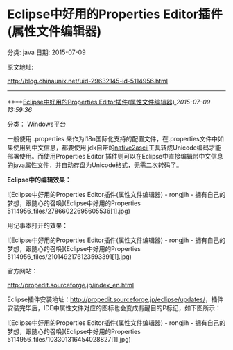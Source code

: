 # Eclipse中好用的Properties Editor插件(属性文件编辑器)

分类: java
日期: 2015-07-09

原文地址: 

http://blog.chinaunix.net/uid-29632145-id-5114956.html

------

****[Eclipse中好用的Properties Editor插件(属性文件编辑器) ]()*2015-07-09 13:59:36*

分类： Windows平台

一般使用 .properties 来作为i18n国际化支持的配置文件，在.properties文件中如果使用到中文信息，都要使用 jdk自带的[native2ascii](http://www.java3z.com/cwbwebhome/article/article2/2776.html)工具转成Unicode编码才能部署使用。而使用Properties Editor 插件则可以在Eclipse中直接编辑带中文信息的java属性文件，并自动存盘为Unicode格式，无需二次转码了。

**Eclipse中的编辑效果：**

![Eclipse中好用的Properties Editor插件(属性文件编辑器) - rongjih - 拥有自己的梦想，跟随心的召唤](Eclipse中好用的Properties 5114956_files/27866022695605536[1].jpg)

用记事本打开的效果：

![Eclipse中好用的Properties Editor插件(属性文件编辑器) - rongjih - 拥有自己的梦想，跟随心的召唤](Eclipse中好用的Properties 5114956_files/2101492176123593391[1].jpg)

官方网站：

http://propedit.sourceforge.jp/index_en.html

Eclipse插件安装地址：<http://propedit.sourceforge.jp/eclipse/updates/>，插件安装完毕后，IDE中属性文件对应的图标也会变成有醒目的P标记，如下图所示：

![Eclipse中好用的Properties Editor插件(属性文件编辑器) - rongjih - 拥有自己的梦想，跟随心的召唤](Eclipse中好用的Properties 5114956_files/103301316454028827[1].jpg)